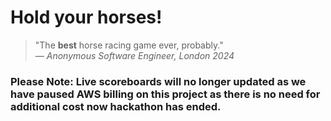 # Hold your horses!
> "The **best** horse racing game ever, probably."\
> &mdash; <cite>Anonymous Software Engineer, London 2024</cite>

### Please Note: Live scoreboards will no longer updated as we have paused AWS billing on this project as there is no need for additional cost now hackathon has ended.
